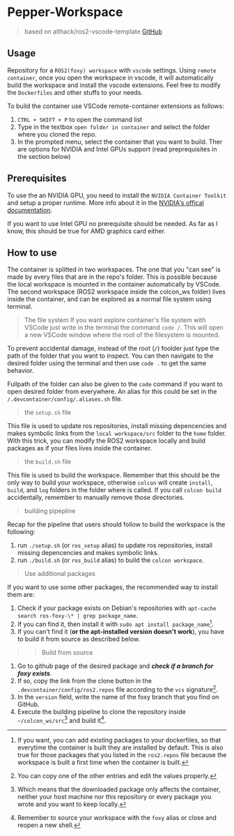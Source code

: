 # Pepper-Workspace

> based on althack/ros2-vscode-template [GitHub](https://github.com/athackst/vscode_ros2_workspace)

## Usage

Repository for a `ROS2(foxy) workspace` with `vscode` settings. Using `remote container`, once you open the workspace in vscode, it will automatically build the workspace and install the vscode extensions. Feel free to modify the `Dockerfiles` and other stuffs to your needs.

To build the container use VSCode remote-container extensions as follows:
1. `CTRL + SHIFT + P` to open the command list
2. Type in the textbox `open folder in container` and select the folder where you cloned the repo.
3. In the prompted menu, select the container that you want to build. Ther are options for NVIDIA and Intel GPUs support (read preprequisites in the section below)

## Prerequisites

To use the an NVIDIA GPU, you need to install the `NVIDIA Container Toolkit` and setup a proper runtime. More info about it in the [NVIDIA's offical documentation](https://docs.nvidia.com/datacenter/cloud-native/container-toolkit/latest/install-guide.html).

If you want to use Intel GPU no prerequisite should be needed. As far as I know, this should be true for AMD graphics card either.

## How to use

The container is splitted in two workspaces. The one that you "can see" is made by every files that are in the repo's folder. This is possible because the local workspace is mounted in the container automatically by VSCode. The second workspace (ROS2 workspace inside the colcon_ws folder) lives inside the container, and can be explored as a normal file system using terminal.

>The file system
If you want explore container's file system with VSCode just write in the terminal the command `code /`. This will open a new VSCode window where the root of the filesystem is mounted. 

To prevent accidental damage, instead of the root (`/`) foolder just type the path of the folder that you want to inspect. You can then navigate to the desired folder using the terminal and then use `code .` to get the same behavior. 

Fullpath of the folder can also be given to the `code` command if you want to open desired folder from everywhere. An alias for this could be set in the `/.devcontainer/config/.aliases.sh` file.

>the `setup.sh` file

This file is used to update ros repositories, install missing depencencies and makes symbolic links from the `local workspace/src` folder to the `home` folder. With this trick, you can modify the ROS2 workspace locally and build packages as if your files lives inside the container.

>the `build.sh` file

This file is used to build the workspace. Remember that this should be the only way to build your workspace, otherwise `colcon` will create `install`, `build`, and `log` folders in the folder where is called. If you call `colcon build` accidentally, remember to manually remove those directories.


> building pipepline

Recap for the pipeline that users should follow to build the workspace is the following:

1. run `./setup.sh` (or `ros_setup` alias) to update ros repositories, install missing depencencies and makes symbolic links.
2. run `./build.sh` (or `ros_build` alias) to build the `colcon workspace`.

> Use additional packages

If you want to use some other packages, the recommended way to install them are:

1. Check if your package exists on Debian's repositories with `apt-cache search ros-foxy-\* | grep package_name`.
2. If you can find it, then install it with `sudo apt install package_name`[^1].
3. If you can't find it (__or the apt-installed version doesn't work__), you have to build it from source as described below.

>> Build from source

1. Go to github page of the desired package and *__check if a branch for foxy exists__*.
2. If so, copy the link from the clone button in the `.devcontainer/config/ros2.repos` file according to the `vcs` signature[^2]. 
3. In the `version` field, write the name of the foxy branch that you find on GitHub.
4. Execute the building pipeline to clone the repository inside `~/colcon_ws/src`[^3] and build it[^4].

[^1]: If you want, you can add existing packages to your dockerfiles, so that everytime the container is built they are installed by default. This is also true for those packages that you listed in the `ros2.repos` file because the workspace is built a first time when the container is built.
[^2]: You can copy one of the other entries and edit the values properly.
[^3]: Which means that the downloaded package only affects the container, neither your host machine nor this repository or every package you wrote and you want to keep locally.
[^4]: Remember to source your workspace with the `foxy` alias or close and reopen a new shell.
